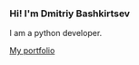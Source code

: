 ### Hi! I'm Dmitriy Bashkirtsev

I am a python developer.

[My portfolio](https://bashkirtsevich.github.io/)

